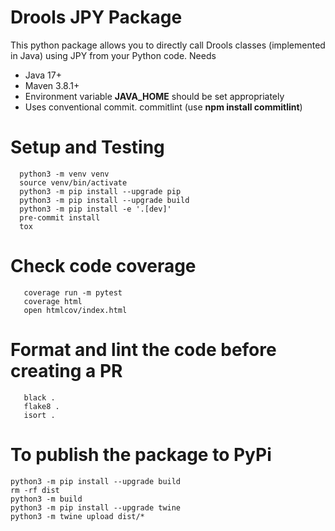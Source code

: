 # Drools JPY Package

This python package allows you to directly call Drools classes (implemented in Java) using JPY from your Python code.
Needs
   * Java 17+
   * Maven 3.8.1+
   * Environment variable **JAVA_HOME** should be set appropriately
   * Uses conventional commit. commitlint (use **npm install commitlint**)

# Setup and Testing

```
  python3 -m venv venv
  source venv/bin/activate
  python3 -m pip install --upgrade pip
  python3 -m pip install --upgrade build
  python3 -m pip install -e '.[dev]'
  pre-commit install
  tox
```

# Check code coverage

```
   coverage run -m pytest
   coverage html
   open htmlcov/index.html
```

# Format and lint the code before creating a PR

```
   black .
   flake8 .
   isort .
```

# To publish the package to PyPi

```
python3 -m pip install --upgrade build
rm -rf dist
python3 -m build
python3 -m pip install --upgrade twine
python3 -m twine upload dist/*

```
